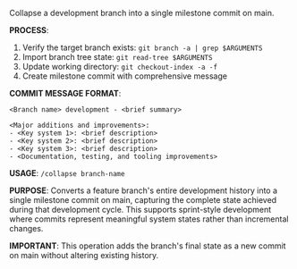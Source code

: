 Collapse a development branch into a single milestone commit on main.

**PROCESS**:
1. Verify the target branch exists: `git branch -a | grep $ARGUMENTS`
2. Import branch tree state: `git read-tree $ARGUMENTS`
3. Update working directory: `git checkout-index -a -f`
4. Create milestone commit with comprehensive message

**COMMIT MESSAGE FORMAT**:
```
<Branch name> development - <brief summary>

<Major additions and improvements>:
- <Key system 1>: <brief description>
- <Key system 2>: <brief description>
- <Key system 3>: <brief description>
- <Documentation, testing, and tooling improvements>
```

**USAGE**: `/collapse branch-name`

**PURPOSE**: 
Converts a feature branch's entire development history into a single milestone commit on main, capturing the complete state achieved during that development cycle. This supports sprint-style development where commits represent meaningful system states rather than incremental changes.

**IMPORTANT**: This operation adds the branch's final state as a new commit on main without altering existing history.